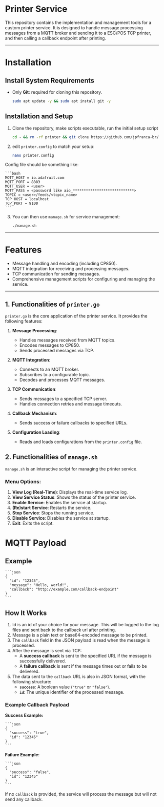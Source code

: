 # Printer Service

This repository contains the implementation and management tools for a custom printer service. It is designed to handle message processing messages from a MQTT broker and sending it to a ESC/POS TCP printer, and then calling a callback endpoint after printing.

---

# **Installation**

## **Install System Requirements**
- Only **Git**: required for cloning this repository.
    ```bash
    sudo apt update -y && sudo apt install git -y
    ```  
## **Installation and Setup**

1. Clone the repository, make scripts executable, run the initial setup script

    ```bash
    cd ~ && rm -rf printer && git clone https://github.com/jpfranca-br/printer.git && cd printer && chmod +x *.sh && ./setup.sh
    ```

2. edit `printer.config` to match your setup:

    ```bash
    nano printer.config
    ```

Config file should be something like:

    ```bash
    MQTT_HOST = io.adafruit.com
    MQTT_PORT = 8883
    MQTT_USER = <user>
    MQTT_PASS = <password like aio_****************************>
    TOPIC = <user>/feeds/<topic_name>
    TCP_HOST = localhost
    TCP_PORT = 9100
    ```

3. You can then use `manage.sh` for service management:

    ```bash
    ./manage.sh
    ```

---

# Features

- Message handling and encoding (including CP850).
- MQTT integration for receiving and processing messages.
- TCP communication for sending messages.
- Comprehensive management scripts for configuring and managing the service.

---

## 1. **Functionalities of `printer.go`**

`printer.go` is the core application of the printer service. It provides the following features:

1. **Message Processing**:
   - Handles messages received from MQTT topics.
   - Encodes messages to CP850.
   - Sends processed messages via TCP.

2. **MQTT Integration**:
   - Connects to an MQTT broker.
   - Subscribes to a configurable topic.
   - Decodes and processes MQTT messages.

3. **TCP Communication**:
   - Sends messages to a specified TCP server.
   - Handles connection retries and message timeouts.

4. **Callback Mechanism**:
   - Sends success or failure callbacks to specified URLs.

5. **Configuration Loading**:
   - Reads and loads configurations from the `printer.config` file.

## 2. **Functionalities of `manage.sh`**

`manage.sh` is an interactive script for managing the printer service.

### Menu Options:
1. **View Log (Real-Time)**: Displays the real-time service log.
2. **View Service Status**: Shows the status of the printer service.
3. **Enable Service**: Enables the service at startup.
4. **(Re)start Service**: Restarts the service.
5. **Stop Service**: Stops the running service.
6. **Disable Service**: Disables the service at startup.
7. **Exit**: Exits the script.

# MQTT Payload

## Example

    ```json
    {
      "id": "12345",
      "message": "Hello, world!",
      "callback": "http://example.com/callback-endpoint"
    }
    ```

## How It Works
1. Id is an id of your choice for your message. This will be logged to the log files and sent back to the callback url after printing.
2. Message is a plain text or base64-encoded message to be printed.
3. The `callback` field in the JSON payload is read when the message is processed.
4. After the message is sent via TCP:
   - A **success callback** is sent to the specified URL if the message is successfully delivered.
   - A **failure callback** is sent if the message times out or fails to be delivered.
5. The data sent to the `callback` URL is also in JSON format, with the following structure:
   - **`success`**: A boolean value (`"true"` or `"false"`).
   - **`id`**: The unique identifier of the processed message.

### Example Callback Payload
**Success Example:**

    ```json
    {
      "success": "true",
      "id": "12345"
    }
    ```

**Failure Example:**

    ```json
    {
      "success": "false",
      "id": "12345"
    }
    ```

If no `callback` is provided, the service will process the message but will not send any callback.
